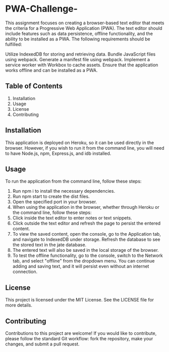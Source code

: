 # PWA-Challenge-

This assignment focuses on creating a browser-based text editor that meets the criteria for a Progressive Web Application (PWA). The text editor should include features such as data persistence, offline functionality, and the ability to be installed as a PWA. The following requirements should be fulfilled:

Utilize IndexedDB for storing and retrieving data.
Bundle JavaScript files using webpack.
Generate a manifest file using webpack.
Implement a service worker with Workbox to cache assets.
Ensure that the application works offline and can be installed as a PWA.

## Table of Contents
1. Installation
2. Usage
3. License
4. Contributing

## Installation

This application is deployed on Heroku, so it can be used directly in the browser. However, if you wish to run it from the command line, you will need to have Node.js, npm, Express.js, and idb installed.

## Usage

To run the application from the command line, follow these steps:

1. Run npm i to install the necessary dependencies.
2. Run npm start to create the dist files.
3. Open the specified port in your browser.
4. When using the application in the browser, whether through Heroku or the command line, follow these steps:
5. Click inside the text editor to enter notes or text snippets.
6. Click outside the text editor and refresh the page to persist the entered content.
7. To view the saved content, open the console, go to the Application tab, and navigate to IndexedDB under storage. Refresh the database to see the stored text in the jate database.
8. The entered text will also be saved in the local storage of the browser.
9. To test the offline functionality, go to the console, switch to the Network tab, and select "offline" from the dropdown menu. You can continue adding and saving text, and it will persist even without an internet connection.


## License
This project is licensed under the MIT License. See the LICENSE file for more details.

## Contributing
Contributions to this project are welcome! If you would like to contribute, please follow the standard Git workflow: fork the repository, make your changes, and submit a pull request.



